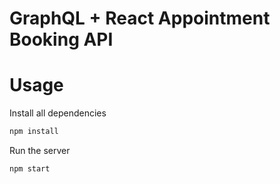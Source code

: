 # GraphQL + React Appointment Booking API
# Usage

Install all dependencies
```sh
npm install
```

Run the server
```sh
npm start
```
